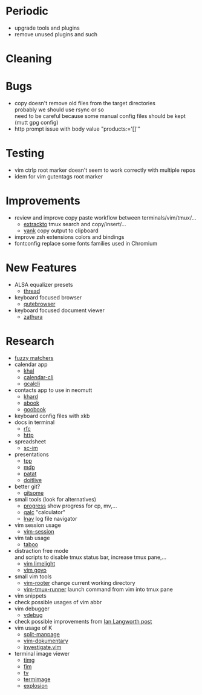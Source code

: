 # Periodic
  - upgrade tools and plugins
  - remove unused plugins and such

# Cleaning

# Bugs
  - copy doesn't remove old files from the target directories  
    probably we should use rsync or so  
    need to be careful because some manual config files should be kept (mutt gpg config)
  - http prompt issue with body value "products:='[]'"

# Testing
  - vim ctrlp root marker doesn't seem to work correctly with multiple repos
  - idem for vim gutentags root marker

# Improvements
  - review and improve copy paste workflow between terminals/vim/tmux/...
    * [extrackto](https://github.com/laktak/extrakto) tmux search and copy/insert/...
    * [yank](https://github.com/mptre/yank) copy output to clipboard
  - improve zsh extensions colors and bindings
  - fontconfig replace some fonts families used in Chromium

# New Features
  - ALSA equalizer presets
    * [thread](http://www.pclinuxos.com/forum/index.php?topic=110087.0)
  - keyboard focused browser
    * [qutebrowser](https://www.qutebrowser.org/)
  - keyboard focused document viewer
    * [zathura](https://pwmt.org/projects/zathura/)

# Research
  - [fuzzy matchers](https://www.reddit.com/r/commandline/comments/36h2cj/fuzzy_matchers_overview/)
  - calendar app
    * [khal](https://github.com/pimutils/khal)
    * [calendar-cli](https://github.com/tobixen/calendar-cli)
    * [gcalcli](https://github.com/insanum/gcalcli)
  - contacts app to use in neomutt
    * [khard](https://github.com/scheibler/khard)
    * [abook](https://sourceforge.net/p/abook/git)
    * [goobook](https://gitlab.com/goobook/goobook)
  - keyboard config files with xkb
  - docs in terminal
    * [rfc](https://github.com/bfontaine/rfc)
    * [http](https://github.com/bfontaine/httpdoc)
  - spreadsheet
    * [sc-im](https://github.com/andmarti1424/sc-im)
  - presentations
    * [tpp](https://github.com/cbbrowne/tpp)
    * [mdp](https://github.com/visit1985/mdp)
    * [patat](https://github.com/jaspervdj/patat)
    * [doitlive](https://github.com/sloria/doitlive)
  - better git?
    * [gitsome](https://github.com/donnemartin/gitsome)
  - small tools (look for alternatives)
    * [progress](https://github.com/Xfennec/progress) show progress for cp, mv,...
    * [qalc](https://github.com/Qalculate/libqalculate) "calculator"
    * [lnav](https://github.com/tstack/lnav) log file navigator
  - vim session usage
    * [vim-session](https://github.com/xolox/vim-session)
  - vim tab usage
    * [taboo](https://github.com/gcmt/taboo.vim)
  - distraction free mode  
    and scripts to disable tmux status bar, increase tmux pane,...
    * [vim limelight](https://github.com/junegunn/limelight.vim)
    * [vim goyo](https://github.com/junegunn/goyo.vim)
  - small vim tools
    * [vim-rooter](https://github.com/airblade/vim-rooter) change current working directory
    * [vim-tmux-runner](https://github.com/christoomey/vim-tmux-runner) launch command from vim into tmux pane
  - vim snippets
  - check possible usages of vim abbr
  - vim debugger
    * [vdebug](https://github.com/joonty/vdebug)
  - check possible improvements from [Ian Langworth post](https://statico.github.io/vim3.html)
  - vim usage of K
    * [split-manpage](https://github.com/ludwig/split-manpage.vim)
    * [vim-dokumentary](https://github.com/gastonsimone/vim-dokumentary)
    * [investigate.vim](https://github.com/keith/investigate.vim)
  - terminal image viewer
    * [timg](https://github.com/hzeller/timg)
    * [fim](http://www.nongnu.org/fbi-improved/)
    * [tv](https://github.com/daleroberts/tv)
    * [termimage](https://github.com/nabijaczleweli/termimage)
    * [explosion](https://github.com/Tenzer/explosion)

